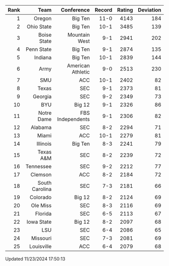 | Rank  | Team                 | Conference           | Record   | Rating | Deviation |
| ---:  | ---:                 | ---:                 | ---:     | ---:   | ---:      |
| 1     | Oregon               | Big Ten              | 11-0     | 4143   | 184       |
| 2     | Ohio State           | Big Ten              | 10-1     | 3485   | 139       |
| 3     | Boise State          | Mountain West        | 9-1      | 2941   | 202       |
| 4     | Penn State           | Big Ten              | 9-1      | 2874   | 135       |
| 5     | Indiana              | Big Ten              | 10-1     | 2839   | 144       |
| 6     | Army                 | American Athletic    | 9-0      | 2513   | 230       |
| 7     | SMU                  | ACC                  | 10-1     | 2402   | 82        |
| 8     | Texas                | SEC                  | 9-1      | 2373   | 81        |
| 9     | Georgia              | SEC                  | 9-2      | 2349   | 73        |
| 10    | BYU                  | Big 12               | 9-1      | 2326   | 86        |
| 11    | Notre Dame           | FBS Independents     | 9-1      | 2306   | 82        |
| 12    | Alabama              | SEC                  | 8-2      | 2294   | 71        |
| 13    | Miami                | ACC                  | 10-1     | 2279   | 81        |
| 14    | Illinois             | Big Ten              | 8-3      | 2241   | 79        |
| 15    | Texas A&M            | SEC                  | 8-2      | 2239   | 72        |
| 16    | Tennessee            | SEC                  | 9-2      | 2212   | 77        |
| 17    | Clemson              | ACC                  | 8-2      | 2184   | 72        |
| 18    | South Carolina       | SEC                  | 7-3      | 2181   | 66        |
| 19    | Colorado             | Big 12               | 8-2      | 2124   | 69        |
| 20    | Ole Miss             | SEC                  | 8-3      | 2116   | 69        |
| 21    | Florida              | SEC                  | 6-5      | 2113   | 67        |
| 22    | Iowa State           | Big 12               | 8-2      | 2097   | 68        |
| 23    | LSU                  | SEC                  | 6-4      | 2086   | 65        |
| 24    | Missouri             | SEC                  | 7-3      | 2081   | 69        |
| 25    | Louisville           | ACC                  | 6-4      | 2079   | 68        |

Updated 11/23/2024 17:50:13
